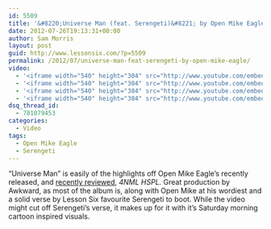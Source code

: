 ```yaml
---
id: 5509
title: '&#8220;Universe Man (feat. Serengeti)&#8221; by Open Mike Eagle'
date: 2012-07-26T19:13:31+00:00
author: Sam Morris
layout: post
guid: http://www.lessonsix.com/?p=5509
permalink: /2012/07/universe-man-feat-serengeti-by-open-mike-eagle/
video:
  - '<iframe width="540" height="304" src="http://www.youtube.com/embed/oZFLGFijx5Y" frameborder="0" allowfullscreen></iframe>'
  - '<iframe width="540" height="304" src="http://www.youtube.com/embed/oZFLGFijx5Y" frameborder="0" allowfullscreen></iframe>'
  - '<iframe width="540" height="304" src="http://www.youtube.com/embed/oZFLGFijx5Y" frameborder="0" allowfullscreen></iframe>'
  - '<iframe width="540" height="304" src="http://www.youtube.com/embed/oZFLGFijx5Y" frameborder="0" allowfullscreen></iframe>'
dsq_thread_id:
  - 781079453
categories:
  - Video
tags:
  - Open Mike Eagle
  - Serengeti
---
```

&#8220;Universe Man&#8221; is easily of the highlights off Open Mike Eagle&#8217;s recently released, and [recently reviewed](http://www.lessonsix.com/2012/07/review-open-mike-eagles-4nml-hspl/), _4NML HSPL._ Great production by Awkward, as most of the album is, along with Open Mike at his wordiest and a solid verse by Lesson Six favourite Serengeti to boot. While the video might cut off Serengeti&#8217;s verse, it makes up for it with it&#8217;s Saturday morning cartoon inspired visuals.